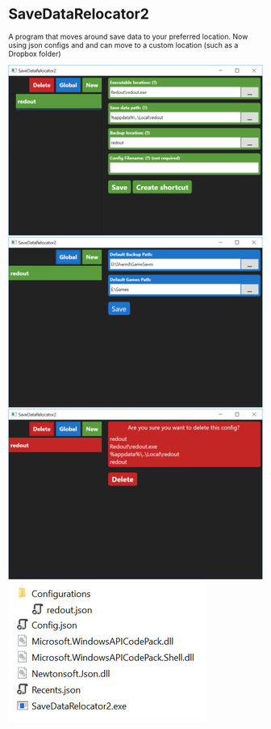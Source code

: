 # SaveDataRelocator2
A program that moves around save data to your preferred location.
Now using json configs and and can move to a custom location (such as a Dropbox folder)

![Screenshot1](screenshot1.png)
![Screenshot2](screenshot2.png)
![Screenshot3](screenshot3.png)
![Screenshot4](screenshot4.png)